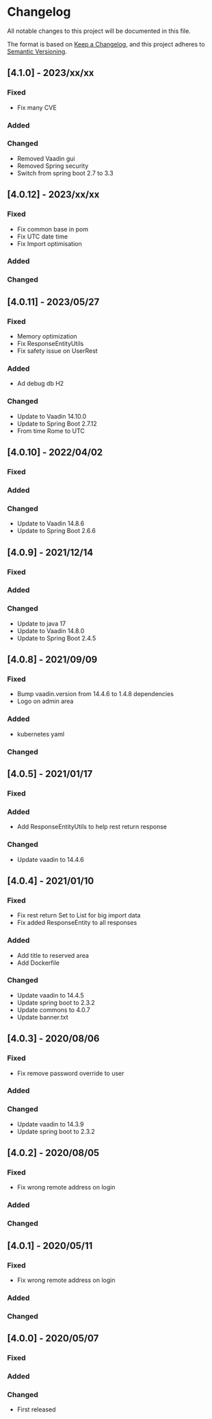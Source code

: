 # Changelog
All notable changes to this project will be documented in this file.

The format is based on [Keep a Changelog](https://keepachangelog.com/en/1.0.0/),
and this project adheres to [Semantic Versioning](https://semver.org/spec/v2.0.0.html).

## [4.1.0] - 2023/xx/xx
### Fixed
- Fix many CVE
### Added
### Changed
- Removed Vaadin gui
- Removed Spring security
- Switch from spring boot 2.7 to 3.3

## [4.0.12] - 2023/xx/xx
### Fixed
- Fix common base in pom
- Fix UTC date time
- Fix Import optimisation 
### Added
### Changed

## [4.0.11] - 2023/05/27
### Fixed
- Memory optimization
- Fix ResponseEntityUtils
- Fix safety issue on UserRest
### Added
 - Ad debug db H2
### Changed
- Update to Vaadin 14.10.0
- Update to Spring Boot 2.7.12
- From time Rome to UTC

## [4.0.10] - 2022/04/02
### Fixed
### Added
### Changed
- Update to Vaadin 14.8.6
- Update to Spring Boot 2.6.6

## [4.0.9] - 2021/12/14
### Fixed
### Added
### Changed
- Update to java 17
- Update to Vaadin 14.8.0
- Update to Spring Boot 2.4.5

## [4.0.8] - 2021/09/09
### Fixed
- Bump vaadin.version from 14.4.6 to 1.4.8 dependencies
- Logo on admin area
### Added
- kubernetes yaml
### Changed

## [4.0.5] - 2021/01/17
### Fixed
### Added
- Add ResponseEntityUtils to help rest return response 
### Changed
- Update vaadin to 14.4.6

## [4.0.4] - 2021/01/10
### Fixed
 - Fix rest return Set to List for big import data
 - Fix added ResponseEntity to all responses
### Added
 - Add title to reserved area
 - Add Dockerfile
### Changed
 - Update vaadin to 14.4.5
 - Update spring boot to 2.3.2 
 - Update commons to 4.0.7
 - Update banner.txt

## [4.0.3] - 2020/08/06
### Fixed
 - Fix remove password override to user
### Added
### Changed
 - Update vaadin to 14.3.9
 - Update spring boot to 2.3.2 

## [4.0.2] - 2020/08/05
### Fixed
 - Fix wrong remote address on login
### Added
### Changed

## [4.0.1] - 2020/05/11
### Fixed
 - Fix wrong remote address on login
### Added
### Changed

## [4.0.0] - 2020/05/07
### Fixed
### Added
### Changed
 - First released

